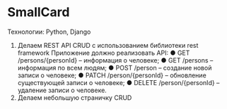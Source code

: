 # SmallCard
Технологии: Python, Django
1) Делаем REST API CRUD  с использованием библиотеки rest framework 
    Приложение должно реализовать API:
    ● GET /persons/{personId} – информация о человеке;
    ● GET /persons – информация по всем людям;
    ● POST /person – создание новой записи о человеке;
    ● PATCH /person/{personId} – обновление существующей записи о человеке;
    ● DELETE /person/{personId} – удаление записи о человеке.
2) Делаем небольшую страничку CRUD
